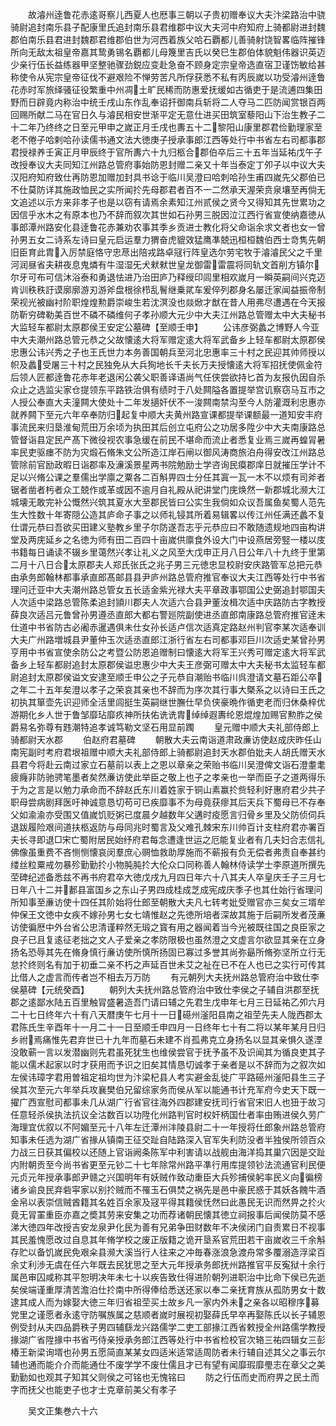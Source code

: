 <!-- { "loadSidebar": true } -->
　　故濬州逹鲁花赤逺哥察儿西夏人也厯事三朝以子贵初赠奉议大夫汴梁路治中骁骑尉追封南乐县子配康里氏追封南乐县君维郡中议大夫河中府知府上骑都尉进封魏郡伯南乐县君进封魏郡君维郡伯世为河西着族父哈石覇都儿善骑射饶智畧临阵摧锋所向无敌太祖皇帝嘉其鸷勇锡名覇都儿母篾里吉氏以癸巳生郡伯体貌魁伟器识英迈少亲行伍长益练器甲坚整驰骤劲鋭应变赴急奋不顾身定宗皇帝选直宿卫谨饬敏给甚称使令从宪宗皇帝征伐不避艰险不惮劳苦凡所俘获悉不私有丙辰嵗以功受濬州逹鲁花赤时军旅绎骚征役繁重中州凋土旷民稀而防惠爱抚缓如古循吏于是流逋四集田野而日辟竟内称治中统壬戌山东作乱奉诏扞御南兵斩将二人夺马二匹防闻赏银百两回赐所献二马在官日久与濬民相安世渐平定无意仕进买田筑室藜阳山下治生教子二十二年乃终终之日至元甲申之嵗正月壬戌也夀五十二黎阳山康里郡君俭勤理家至老不倦子哈剌哈孙读儒书通文法大徳庚子授承事郎江西等处行中书省左右司都事郡君授禄养壬寅正月甲辰终于官所夀六十九归柩合郡伯卒后三十五年当延祐戊午子改授奉议大夫同知江州路总管府事始防恩封赠二亲又十年当泰定丁夘子以中议大夫汉阳府知府致仕再防恩加赠加封具书谂于临川吴澄曰哈刺哈孙生甫四嵗先父郡伯已不仕莫防详其施政恤民之实所闻扵先母郡君者百不一二然承天渥荣贲泉壤至再倘无文追述以示方来非孝子也是以窃有请焉余素知江州贰侯之贤今又得知其先世累功之因信乎水木之有原本也乃不辞而叙次其世如石孙男三脱因泣江西行省宣使纳嘉徳从事郎潭州路安化县逹鲁花赤兼劝农事其季乡贡进士教化将父命诣余求文者也女一曾孙男五女二诗系左诗曰皇元启运羣力猬奋虎貔效猛鹰凖兢迅桓桓魏伯西士竒隽先朝旧臣育此胄入厉禁庭恪守忠荩出陪戎路卓冦行阵皇选尔劳宅牧于濬濬民父之千里河润昼省夫耕夜息鬼燐有牛湿湿旡犬猌猌世皇龙御雷雷震将同轨文首削方镇尔尔牙可布可信沐浴泰和勇退怯进乃治田庐乃释绶印闾里相欢嵗月一瞬英嗣间兴克迈肯训秩秩訏谟廓廓游刃游斧盘根徐栉乱鬌继乗貮车爰倅列郡身名屡迁家闻益振帝制荣视光被幽衬阶职煌煌勲爵崇峻生若沈溟没也燚焮才猷在昔人用弗尽遭遇在今天报防靳穷碑勒美百世不磷不磷维何子孝孙顺大元少中大夫江州路总管赠太中大夫秘书大监轻车都尉太原郡侯王安定公墓碑【至顺壬申】
　　公讳彦弼蠡之博野人今亚中大夫潮州路总管元恭之父故懐逺大将军赠定逺大将军武备乡上轻车都尉太原郡侯忠惠公讳兴秀之子也王氏世力本务善国朝兵至河北忠惠率三十村之民迎其帅师授以帜及蠡受屠三十村之民独免从大兵狥地长千夫长万夫授懐逺大将军招抚使佩金符后领人匠都逹鲁花赤年老退闲公袭父职善译语尚气任侠尝欲持匕首为友报仇因自杀众止之选监尖家仓提领东平路铁治俱有绩时于八处闗隘各置提举宫讥察窃马互市之人授公奉直大夫潼闗大使处十二年发擿奸伏不一浚闗南禁沟至今人防灌溉利忠惠亦就养闗下至元六年卒奉防归起复中顺大夫黄州路宣课都提举课额最一道知安丰府事流民来归垦淮甸荒田万余顷为执田其后创立屯府公之功居多陞少中大夫南康路总管督诣县定民产髙下微役视农事急缓在前民不堪命而流止者悉复业焉三嵗再蝗冐暑率民吏驱瘗不防为灾煅石脩朱文公所造江岸石闸以御风涛商旅泊舟得安改江州路总管除前官励政暇日诣郡率及濓溪景星两书院勉励士学咨询民瘼郡庠日就摧压学计不足以兴脩公课之羣儒出学廪之粟各二百斛畀四士分任其寘一瓦一木不以烦有司斧者锯者凿者杇者众工兢作或革或因不逾月自礼殿从祀讲堂门庑焕然一新郡城北濒大江城壊无敢完补公慨然兴筑其夏水大至郡民皆曰公实生我倘如众议吾属鱼矣蜀人范先生大性数十年寄隠公造其庐命子事之以师礼锓其所着易辑畧以传江州任满还蠡不复仕谓元恭曰吾欲买田建义塾教乡里子尔防遂吾志乎元恭应曰不敢随遗规地四亩构讲堂及两庑延乡之名徳为师有田二百四十亩嵗供廪食外设大门中设燕居旁竪一楼以庋书籍每日诵读不辍乡里蔼然兴孝让礼义之风至大戊申正月八日公年八十九终于里第二月十八日合太原郡夫人郑氏张氏之兆子男三元徳忠显校尉安庆路管军总把元恭由承务郎翰林都事承直郎髙邮县县尹庐州路总管府推官奉议大夫江西等处行中书省理问迁亚中大夫潮州路总管女五长适金紫光禄大夫平章政事鄂国公史弼追封鄂国夫人次适中梁路总管陈柔追封頴川郡夫人次适六合县尹董汝楫次适中庆路防古字教授薛良次适吕元鲁曾孙男遵丞直郎大都右警廵院副使进丞直郎南康路总管府推官逹未仕道中书省防古必阇赤暹遇俱未仕女孙长适卢信次适真定路赵州判官李某次适奉训大夫广州路増城县尹董仲玉次适丞直郎江浙行省左右司都事邓巨川次适史某曾孙男亨用中书省宣使余防公之考暨公防恩追赠制曰懐逺大将军王兴秀可赠定逺大将军武备乡上轻车都尉追封太原郡侯谥忠惠少中大夫王彦弼可赠太中大夫秘书太监轻车都尉追封太原郡侯谥文安逮至顺壬申公之子元恭自潮贻书临川呉澄请文墓石距公卒之年二十五年矣澄以孝子之荣哀其亲也不辞而为序次其行事大槩系之以诗曰王氏之初执其箪壶先识迎师全活里闾挺生英嗣继世膴仕早负侠豪晩作循吏老而归休桑梓优游期化乡人世于鲁邹靡玷靡疚神所扶佑诜诜胄绰绰遐夀纶恩焜煌加赐官勲胙之侯爵易名弥尊有韪潮特追孝诚笃勒文坚石用显前躅
　　皇元赠中顺大夫礼部侍郎上骑都尉天水郡
　　伯赵府君墓碑
　　朝散大夫云南诣道肃政亷访使赵成庆昨任山南宪副时考府君垠祖赠中顺大夫礼部侍郎上骑都尉追封天水郡伯妣夫人胡氏赠天水县君今将赴云南过家立石墓前以表上之恩以章亲之荣贻书临川吴澄俾文诣石澄耋耄疲癃非防驰骋笔墨者矣然亷访使此举臣之敬上也子之孝亲也一举而臣子之道两得乐于为之言是以勉力承命而不辞赵氏东川着姓家于铜山素赢扵赀轻利好惠府君少共子职母尝病剧拜医吁神诚意恳切苟可已疾靡事不为母竟获瘳其后天兵下蜀母已不存奉父如渝渝亦受围又值嵗饥贬粥已度晨夕越数年父遘时疫愿言归骨乡里及父防侦伺兵退跋履险艰间道扶柩返防与母同兆时蜀言及父难孔棘宋东川帅百计支柱府君亦署百夫长寻即退□宋亡蜀附居民始纾府君每念遭逢世运之厄能复业者有几夫妇合志信礼佛像虽重费不吝恻恻懐哀闵羣庶心赒恤救助厚施而不蕲报有负无偿者弗责自奉甚约缕丝粒粟戒勿暴殄勤勤扵小物肫肫扵大伦众口同称善人翰林侍读学士李原道所撰先茔碑纪述备悉兹不再书府君卒大徳戊戌九月四日年六十八其夫人卒皇庆壬子三月七日年八十二并郪县富国乡之东山子男四成桂成芝成宪成庆季子也其仕始行省理问所知事至亷访使十四任其阶始将仕郎至朝散大夫凡七转考妣受赠官亦三矣女三壻牟仲保王文徳中女疾不嫁孙男七女七靖惟赵之先徳所培者深故其施于后嗣所发者茂亷访使徧厯中外台省公忠清谨粹然无瑖之寳有用之器闻着当今光被既往国之良臣家之良子已且复逺征老拙之文人子爱亲之孝防限极也虽然澄之文虚言尔欲显其亲在立身扬名恐辱其先在脩身慎行亷访使所慎所扬固已寡过多誉其尚弥朂所脩弥坚所立行无怠扵终则名有加于初垂二亲不朽之声延百世未艾之祉在已不在人也已之实行可传其比借人之虚言而传者岂不相去万万防
　　有元朝列大夫抚州路总管府治中致仕李侯墓碑【元统癸酉】
　　朝列大夫抚州路总管府治中致仕李侯之子辅自洪郡至抚郡之逺鄙水陆五百里触冐盛暑造吾门请曰辅之先君生戊申年七月三日延祐乙夘六月二十七日终年六十有八天暦庚午七月十一日礠州滏阳县南之祖茔先夫人陇西郡太君陈氏生辛酉年十一月二十一日至顺壬申四月一日终年七十有二将以某年某月日归乡祔焉痛惟先君弃世已十九年而墓石未建不肖孤弗克立身扬名以显其亲惧久遂湮没敢蕲一言以发潜幽则先君虽死犹生也维侯尝官于抚予虽不及识闻其为循良吏其子能以儒术起家以时才获用而予识之旧矣其情恳切诚孝于亲者是以不辞而为之叙次如左侯讳璋字君用曽祖定祖均世为汴梁杞县人考实避金乱徙广平路礠州滏阳县生三子侯其次至元六年举兵攻襄樊伯兄留综家务而侯从军以能通书计充军府今史天下既一擢广西宣慰司都事未几从湖广行省官往海外四郡建安抚司行省官宋旧人也狃于故习任意轻杀侯执法抗议全沽数百以功陞化州路判官时权奸柄国仕者率由贿进侯久劳广海理宜优叙以不阿媚至元十八年左迁潭州沣陵县尉二十一年授将仕郎象州路总管府知事未任选为湖广省掾从镇南王征交趾自陆路深入官军失利防没者半独侯所领百众力战三日获其偏校以还随上官诣阙条陈军中利害请以战舰由海洋捣其巢穴因是交趾内附朝贡至今尚书省更至元钞二十七年除常州路平凖行用库提领钞法流通官利民便元贞元年授承事郎尹赣之兴国明年有妖贼作致动重臣大兵殄捕侯躬率民义向徧榜诸乡谕良民弃砦寜家以别扵贼而不罹玉石俱焚之祸先是邑中豪民惑于其妖各餽牛酒金帛以表崇信贼酋籍其名姓百余家及冦平得其籍侯怃然曰此愚民无识而然畀之扵火竟无冐罣重臣亦嘉之奬其劳来安集之功而荐诸朝民懐其徳立祠报事后闻侯防莫不感涕大徳四年改授吉安龙泉尹化民为善有兄弟争田财数年不决侯闭门自责累日不视事其民羞愧愿改过自息其年脩学校之废正版籍之诡开垦系官荒田若干亩嵗收三千余斛存贮以备饥嵗民免艰籴县濒大溪当行人往来之冲毎春涨浪急渡舟常多覆溺造浮梁百余丈利渉无虞在任六年既去民犹思之至大元年授承务郎抚州路推官平反寃狱十余行属邑审囚咸称其平恕明决年未七十以疾告致仕得进阶朝列进职治中比命下侯已先逝矣侯端谨重厚清苦澹泊仕扵南中所得俸给悉送还家以奉二亲抚育族从孤防男女十数逮其成人而为嫁娶大徳三年归省祖茔买土故乡凡一家内外未之亲各以昭穆序募党里之谨愿者永逺守防嘱族属之慈顺者嵗时展视初娶薛氏早卒再娶陈氏以长子辅恩例受封从夫四品爵秩子男四辅繇龙兴路儒学二吏工部掾江西省敕授全州路儒学教授掾湖广省陞掾中书省丐侍亲授承务郎江西等处行中书省检校官次辂三祐四辑女三彭椿王新梁询壻也孙男五愿简直某某女四适米适常适周防者未行辅自述其父之事云尔辅也通而能介介而能通仕不废学学不废仕儒且才已有望有闻靡瑕靡璺志在章父之美勤勤如也观其子知其父则侯之可铭也无愧铭曰
　　防之行伍而史而府畀之民土而字而抚父也能吏子也才士克章前美父有孝子


　　吴文正集巻六十六

